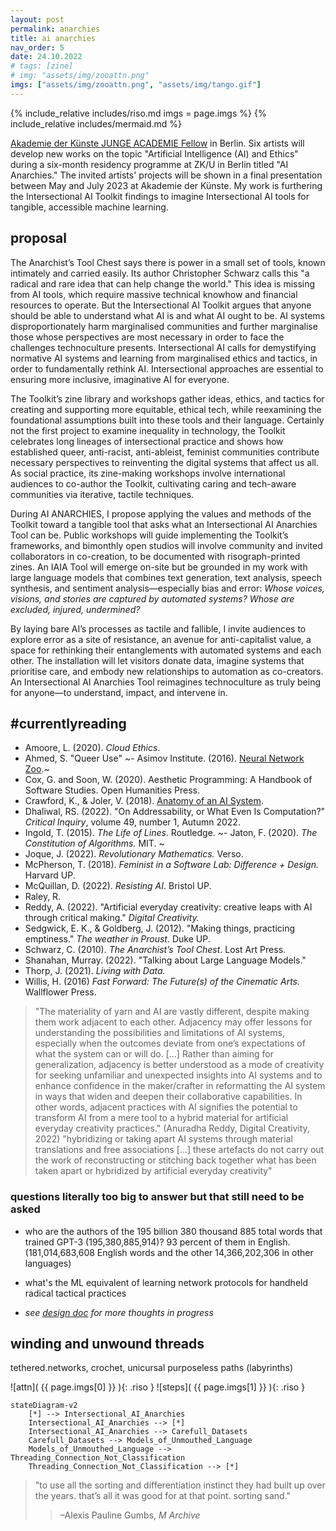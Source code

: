 ```yaml
---
layout: post
permalink: anarchies
title: ai anarchies
nav_order: 5
date: 24.10.2022 
# tags: [zine]
# img: "assets/img/zooattn.png"
imgs: ["assets/img/zooattn.png", "assets/img/tango.gif"]
---
```


{% include_relative includes/riso.md imgs = page.imgs %}
{% include_relative includes/mermaid.md %}

<!-- ![steps]( {{ page.imgs[1] }} ) -->

[Akademie der Künste JUNGE ACADEMIE Fellow](https://www.adk.de/en/academy/young-academy/ai-anarchies/) in Berlin. Six artists will develop new works on the topic "Artificial Intelligence (AI) and Ethics" during a six-month residency programme at ZK/U in Berlin titled "AI Anarchies." The invited artists' projects will be shown in a final presentation between May and July 2023 at Akademie der Künste. My work is furthering the Intersectional AI Toolkit findings to imagine Intersectional AI tools for tangible, accessible machine learning. 

## proposal

The Anarchist’s Tool Chest says there is power in a small set of tools, known intimately and carried easily. Its author Christopher Schwarz calls this "a radical and rare idea that can help change the world." This idea is missing from AI tools, which require massive technical knowhow and financial resources to operate. But the Intersectional AI Toolkit argues that anyone should be able to understand what AI is and what AI ought to be.
AI systems disproportionately harm marginalised communities and further marginalise those whose perspectives are most necessary in order to face the challenges technoculture presents. Intersectional AI calls for demystifying normative AI systems and learning from marginalised ethics and tactics, in order to fundamentally rethink AI. Intersectional approaches are essential to ensuring more inclusive, imaginative AI for everyone.

The Toolkit’s zine library and workshops gather ideas, ethics, and tactics for creating and supporting more equitable, ethical tech, while reexamining the foundational assumptions built into these tools and their language. Certainly not the first project to examine inequality in technology, the Toolkit celebrates long lineages of intersectional practice and shows how established queer, anti-racist, anti-ableist, feminist communities contribute necessary perspectives to reinventing the digital systems that affect us all. As social practice, its zine-making workshops involve international audiences to co-author the Toolkit, cultivating caring and tech-aware communities via iterative, tactile techniques.

During AI ANARCHIES, I propose applying the values and methods of the Toolkit toward a tangible tool that asks what an Intersectional AI Anarchies Tool can be. Public workshops will guide implementing the Toolkit’s frameworks, and bimonthly open studios will involve community and invited collaborators in co-creation, to be documented with risograph-printed zines. An IAIA Tool will emerge on-site but be grounded in my work with large language models that combines text generation, text analysis, speech synthesis, and sentiment analysis—especially bias and error: *Whose voices, visions, and stories are captured by automated systems? Whose are excluded, injured, undermined?*

By laying bare AI’s processes as tactile and fallible, I invite audiences to explore error as a site of resistance, an avenue for anti-capitalist value, a space for rethinking their entanglements with automated systems and each other. The installation will let visitors donate data, imagine systems that prioritise care, and embody new relationships to automation as co-creators. An Intersectional AI Anarchies Tool reimagines technoculture as truly being for anyone—to understand, impact, and intervene in.




## #currentlyreading

- Amoore, L. (2020). *Cloud Ethics*.
- Ahmed, S. "Queer Use"
~- Asimov Institute. (2016). [Neural Network Zoo](https://www.asimovinstitute.org/neural-network-zoo/).~
- Cox, G. and Soon, W. (2020). Aesthetic Programming: A Handbook of Software Studies. Open Humanities Press.
- Crawford, K., & Joler, V. (2018). [Anatomy of an AI System](http://www.anatomyof.ai).  
- Dhaliwal, RS. (2022). "On Addressability, or What Even Is Computation?" *Critical Inquiry*, volume 49, number 1, Autumn 2022.
- Ingold, T. (2015). *The Life of Lines*. Routledge.
~- Jaton, F. (2020). *The Constitution of Algorithms.* MIT. ~
- Joque, J. (2022). *Revolutionary Mathematics.* Verso.
- McPherson, T. (2018). *Feminist in a Software Lab: Difference + Design.* Harvard UP.
- McQuillan, D. (2022). *Resisting AI*. Bristol UP. 
- Raley, R. 
- Reddy, A. (2022). "Artificial everyday creativity: creative leaps with AI through critical making." *Digital Creativity.*
- Sedgwick, E. K., & Goldberg, J. (2012). "Making things, practicing emptiness." *The weather in Proust*. Duke UP.
- Schwarz, C. (2010). *The Anarchist’s Tool Chest*. Lost Art Press.
- Shanahan, Murray. (2022). "Talking about Large Language Models." 
- Thorp, J. (2021). *Living with Data.*
- Willis, H. (2016) *Fast Forward: The Future(s) of the Cinematic Arts.* Wallflower Press.


>"The materiality of yarn and AI are vastly different, despite making them work adjacent to each other. Adjacency may offer lessons for understanding the possibilities and limitations of AI systems, especially when the outcomes deviate from one’s expectations of what the system can or will do. [...] Rather than aiming for generalization, adjacency is better understood as a mode of creativity for seeking unfamiliar and unexpected insights into AI systems and to enhance confidence in the maker/crafter in reformatting the AI system in ways that widen and deepen their collaborative capabilities. In other words, adjacent practices with AI signifies the potential to transform AI from a mere tool to a hybrid material for artificial everyday creativity practices." (Anuradha Reddy, Digital Creativity, 2022)
>"hybridizing or taking apart AI systems through material translations and free associations [...] these artefacts do not carry out the work of reconstructing or stitching back together what has been taken apart or hybridized by artificial everyday creativity"

### questions literally too big to answer but that still need to be asked
- who are the authors of the 195 billion 380 thousand 885 total words that trained GPT-3 (195,380,885,914)? 93 percent of them in English. (181,014,683,608 English words and the other 14,366,202,306 in other languages)

- what's the ML equivalent of learning network protocols for handheld radical tactical practices

- *see [design doc](designdoc) for more thoughts in progress*

## winding and unwound threads

tethered.networks, crochet, unicursal purposeless paths (labyrinths)

<!-- ![attention network](assets/img/zooattn.png) | ![dancesteps](assets/img/tango.gif){: .thumb } -->
<!-- ![attn]( {{ page.imgs[0] }} ) ![steps]( {{ page.imgs[1] }} ){: .thumb } -->

![attn]( {{ page.imgs[0] }} ){: .riso } 
![steps]( {{ page.imgs[1] }} ){: .riso }

```mermaid!
stateDiagram-v2
    [*] --> Intersectional_AI_Anarchies
    Intersectional_AI_Anarchies --> [*]
    Intersectional_AI_Anarchies --> Carefull_Datasets
    Carefull_Datasets --> Models_of_Unmouthed_Language
    Models_of_Unmouthed_Language --> Threading_Connection_Not_Classification
    Threading_Connection_Not_Classification --> [*]
```

>"to use all the sorting and differentiation instinct they had built up over the years. that’s all it was good for at that point. sorting sand."
>>–Alexis Pauline Gumbs, *M Archive*

<!--    
# Autumn School Day 1 Workshop "Self-Hosted" with Sarah Grant

* log into server
>```ssh [login eg root]@[ip eg 95.217.234.88]```

* make a non-root user
>```useradd -m -U -s /bin/bash -G sudo [newuser]```
>```passwd [newuser]```

* edit file to harden server access, make secure
>```nano /etc/ssh/sshd_config```
>`PortNumber` (change to any) (most important for bot scanners) [eg 903]
>`MaxAuthTries 3`
>`MaxSessions 5` (not 1)
>uncomment `AuthorizedKeysFile`
>AllowAgentForwarding yes
>AllowTcpForwarding yes
>ClientAliveInterval 300 (how long to wait to ask if you're alive)
>ClientAliveCountMax 1 (how many is client still alive checks to send)
each app has it's own door to the building, the port
default mail 25, ftp 21, web 80. safe generally 3 digit and up
suggested to use something under 1024.
save w cntl x

additional things you can do... (unohost is updating)
- not allow root, login w key, etc

"wordpress 75% of web, notorious for getting hacked/spammed"

* reload system
> `systemctl restart sshd`

* ssh keypair creation

* run the yunohost install then the rest on the site (firefox)
>```curl https://install.yunohost.org | bash```

* choose one of their subdomains unless you are ready to set up your own [eg `untethered`.younohost.me]
* create a new user [may need to be diff from your user created earlier in terminal]
* run initial diagnosis - (reverse DNS is needed for email, have to request port 25 unblocked after first bill paid mb)
* install a Lets Encrypt certificate Domains>Certificate

- Roundcube (mail)
- Nextcloud (office)
- Converse (chat)

* backups made manually inside yunohost interface

* for your own domain set the A records to the ip address on your server admin panel, see younohost hints

-->